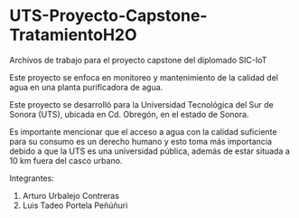 # UTS-Proyecto-Capstone-TratamientoH2O
Archivos de trabajo para el proyecto capstone del diplomado SIC-IoT

Este proyecto se enfoca en monitoreo y mantenimiento de la calidad del agua en una planta purificadora de agua.

Este proyecto se desarrolló para la Universidad Tecnológica del Sur de Sonora (UTS), ubicada en Cd. Obregón, en el estado de Sonora.

Es importante mencionar que el acceso a agua con la calidad suficiente para su consumo es un derecho humano y esto toma más importancia debido a que la UTS es una universidad pública, además de estar situada a 10 km fuera del casco urbano.

Integrantes:
1. Arturo Urbalejo Contreras
2. Luis Tadeo Portela Peñúñuri

